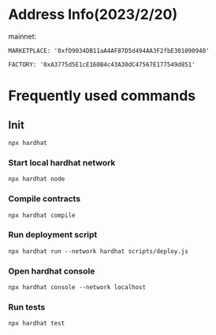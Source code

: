# Address Info(2023/2/20)
mainnet:

    MARKETPLACE: '0xfD9034DB11aA4AF87D5d494AA3F2fbE301090940'

	FACTORY: '0xA3775d5E1cE160B4c43A30dC47567E177549d851'

# Frequently used commands

## Init
```
npx hardhat
```

### Start local hardhat network
```
npx hardhat node
```

### Compile contracts
```
npx hardhat compile
```

### Run deployment script
```
npx hardhat run --network hardhat scripts/deploy.js
```

### Open hardhat console
```
npx hardhat console --network localhost
```

### Run tests
```
npx hardhat test
```